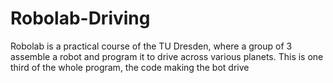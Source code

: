 # Robolab-Driving
Robolab is a practical course of the TU Dresden, where a group of 3 assemble a robot and program it to drive across various planets. This is one third of the whole program, the code making the bot drive
